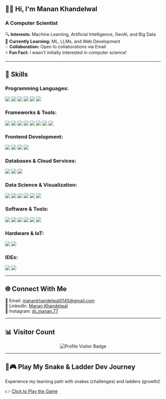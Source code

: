 ## 👋🏽 Hi, I'm Manan Khandelwal  
### A Computer Scientist 

🔍 **Interests:** Machine Learning, Artificial Intelligence, GenAI, and Big Data  
🌱 **Currently Learning:** ML, LLMs, and Web Development  
💡 **Collaboration:** Open to collaborations via Email  
⚡ **Fun Fact:** I wasn't initially interested in computer science!  

---

## 🚀 Skills  

### **Programming Languages:**  
<p align="left">
  <img src="https://img.shields.io/badge/-C-A8B9CC?style=flat&logo=c&logoColor=white" />
  <img src="https://img.shields.io/badge/-C++-00599C?style=flat&logo=c%2B%2B&logoColor=white" />
  <img src="https://img.shields.io/badge/-JavaScript-F7DF1E?style=flat&logo=javascript&logoColor=black" />
  <img src="https://img.shields.io/badge/-Java-007396?style=flat&logo=java&logoColor=white" />
  <img src="https://img.shields.io/badge/-Python-3776AB?style=flat&logo=python&logoColor=white" />
  <img src="https://img.shields.io/badge/-R-276DC3?style=flat&logo=r&logoColor=white" />
</p>

### **Frameworks & Tools:**  
<p align="left">
  <img src="https://img.shields.io/badge/-Flask-000000?style=flat&logo=flask&logoColor=white" />
  <img src="https://img.shields.io/badge/-FastAPI-009688?style=flat&logo=fastapi&logoColor=white" />
  <img src="https://img.shields.io/badge/-Flutter-02569B?style=flat&logo=flutter&logoColor=white" />
  <img src="https://img.shields.io/badge/-Bootstrap-563D7C?style=flat&logo=bootstrap&logoColor=white" />
  <img src="https://img.shields.io/badge/-Node.js-339933?style=flat&logo=node.js&logoColor=white" />
  <img src="https://img.shields.io/badge/-LLMs-FF6F00?style=flat&logo=apache-spark&logoColor=white" />
  <img src="https://img.shields.io/badge/-GenAI-800080?style=flat&logo=openai&logoColor=white" />
  <img src="https://img.shields.io/badge/-Keras-D00000?style=flat&logo=keras&logoColor=white" />
</p>

### **Frontend Development:**  
<p align="left">
  <img src="https://img.shields.io/badge/-HTML5-E34F26?style=flat&logo=html5&logoColor=white" />
  <img src="https://img.shields.io/badge/-CSS3-1572B6?style=flat&logo=css3&logoColor=white" />
  <img src="https://img.shields.io/badge/-React-61DAFB?style=flat&logo=react&logoColor=black" />
  <img src="https://img.shields.io/badge/-JavaScript-F7DF1E?style=flat&logo=javascript&logoColor=black" />
</p>

### **Databases & Cloud Services:**  
<p align="left">
  <img src="https://img.shields.io/badge/-Microsoft%20SQL%20Server-CC2927?style=flat&logo=microsoft-sql-server&logoColor=white" />
  <img src="https://img.shields.io/badge/-MySQL-4479A1?style=flat&logo=mysql&logoColor=white" />
  <img src="https://img.shields.io/badge/-Firebase-FFCA28?style=flat&logo=firebase&logoColor=black" />
</p>

### **Data Science & Visualization:**  
<p align="left">
  <img src="https://img.shields.io/badge/-NumPy-013243?style=flat&logo=numpy&logoColor=white" />
  <img src="https://img.shields.io/badge/-Pandas-150458?style=flat&logo=pandas&logoColor=white" />
  <img src="https://img.shields.io/badge/-Matplotlib-11557C?style=flat&logo=python&logoColor=white" />
  <img src="https://img.shields.io/badge/-SciPy-8CAAE6?style=flat&logo=scipy&logoColor=white" />
  <img src="https://img.shields.io/badge/-Plotly-3F4F75?style=flat&logo=plotly&logoColor=white" />
  <img src="https://img.shields.io/badge/-Excel-217346?style=flat&logo=microsoft-excel&logoColor=white" />
</p>

### **Software & Tools:**  
<p align="left">
  <img src="https://img.shields.io/badge/-Git-F05032?style=flat&logo=git&logoColor=white" />
  <img src="https://img.shields.io/badge/-GitHub-181717?style=flat&logo=github&logoColor=white" />
  <img src="https://img.shields.io/badge/-Google%20Sheets-34A853?style=flat&logo=googlesheets&logoColor=white" />
  <img src="https://img.shields.io/badge/-Stack%20Overflow-F58025?style=flat&logo=stackoverflow&logoColor=white" />
  <img src="https://img.shields.io/badge/-Windows%20Terminal-4D4D4D?style=flat&logo=windows-terminal&logoColor=white" />
  <img src="https://img.shields.io/badge/-Anaconda-44A833?style=flat&logo=anaconda&logoColor=white" />
</p>

### **Hardware & IoT:**  
<p align="left">
  <img src="https://img.shields.io/badge/-Raspberry%20Pi-C51A4A?style=flat&logo=raspberry-pi&logoColor=white" />
  <img src="https://img.shields.io/badge/-Arduino-00979D?style=flat&logo=arduino&logoColor=white" />
</p>

### **IDEs:**  
<p align="left">
  <img src="https://img.shields.io/badge/-VS%20Code-007ACC?style=flat&logo=visualstudiocode&logoColor=white" />
  <img src="https://img.shields.io/badge/-Xcode-1575F9?style=flat&logo=xcode&logoColor=white" />
</p>

---

## 🌐 Connect With Me  
📧 Email: [manankhandelwal0145@gmail.com](mailto:manankhandelwal0145@gmail.com)  
🔗 LinkedIn: [Manan Khandelwal](https://www.linkedin.com/in/tech-manan-khandelwal/)  
📸 Instagram: [@_manan.77](https://www.instagram.com/_manan.77/)  

---

## 📊 Visitor Count

<p align="center">
  <img src="https://komarev.com/ghpvc/?username=Maverick7728&label=Profile%20Visitors&color=brightgreen&style=for-the-badge" alt="Profile Visitor Badge"/>
</p>

---

## 🐍🎮 Play My Snake & Ladder Dev Journey

Experience my learning path with snakes (challenges) and ladders (growth)!

👉 [Click to Play the Game](https://maverick7728.github.io/Learning-journey-through-snake-and-ladder/)

